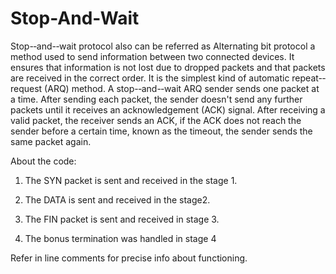 # Stop-And-Wait
Stop-­‐and-­‐wait protocol also can be referred as Alternating bit protocol a method used to send information between two connected devices. It ensures that information is not lost due to dropped packets and that packets are received in the correct order. It is the simplest kind of automatic repeat-­‐request (ARQ) method. A stop-­‐and-­‐wait ARQ sender sends one packet at a time. After sending each packet, the sender doesn't send any further packets until it receives an acknowledgement (ACK) signal. After receiving a valid packet, the receiver sends an ACK, if the ACK does not reach the sender before a certain time, known as the timeout, the sender sends the same packet again.

About the code:

1. The SYN packet is sent and received in the stage 1.

2. The DATA is sent and received in the stage2.

3. The FIN packet is sent and received in stage 3.

4. The bonus termination was handled in stage 4

Refer in line comments for precise info about functioning.
